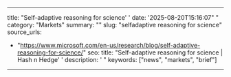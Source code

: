﻿---

title: "Self-adaptive reasoning for science''
date: '2025-08-20T15:16:07""
category: "Markets"
summary: ""
slug: "selfadaptive reasoning for science"
source_urls:
  - "https://www.microsoft.com/en-us/research/blog/self-adaptive-reasoning-for-science/"
seo:
  title: "Self-adaptive reasoning for science | Hash n Hedge''
  description: '"
  keywords: ["news", "markets", "brief"]

---


